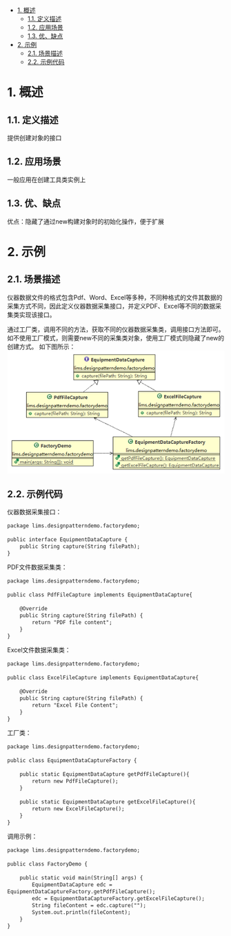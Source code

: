 <!-- TOC -->

- [1. 概述](#1-概述)
    - [1.1. 定义描述](#11-定义描述)
    - [1.2. 应用场景](#12-应用场景)
    - [1.3. 优、缺点](#13-优缺点)
- [2. 示例](#2-示例)
    - [2.1. 场景描述](#21-场景描述)
    - [2.2. 示例代码](#22-示例代码)

<!-- /TOC -->
# 1. 概述
## 1.1. 定义描述
提供创建对象的接口
## 1.2. 应用场景
一般应用在创建工具类实例上
## 1.3. 优、缺点
优点：隐藏了通过new构建对象时的初始化操作，便于扩展
# 2. 示例
## 2.1. 场景描述
仪器数据文件的格式包含Pdf、Word、Excel等多种，不同种格式的文件其数据的采集方式不同，因此定义仪器数据采集接口，并定义PDF、Excel等不同的数据采集类实现该接口。

通过工厂类，调用不同的方法，获取不同的仪器数据采集类，调用接口方法即可。
如不使用工厂模式，则需要new不同的采集类对象，使用工厂模式则隐藏了new的创建方式。
如下图所示：
![](https://raw.githubusercontent.com/eyuan/DesignPatternsinMISwithJava/master/Doc/Images/1.png)
## 2.2. 示例代码
仪器数据采集接口：
```
package lims.designpatterndemo.factorydemo;

public interface EquipmentDataCapture {
    public String capture(String filePath);
}
```
PDF文件数据采集类：
```
package lims.designpatterndemo.factorydemo;

public class PdfFileCapture implements EquipmentDataCapture{

    @Override
    public String capture(String filePath) {
        return "PDF file content";
    }
}
```
Excel文件数据采集类：
```
package lims.designpatterndemo.factorydemo;

public class ExcelFileCapture implements EquipmentDataCapture{

    @Override
    public String capture(String filePath) { 
        return "Excel File Content";
    }
}
``` 
工厂类：
```
package lims.designpatterndemo.factorydemo;

public class EquipmentDataCaptureFactory {

    public static EquipmentDataCapture getPdfFileCapture(){
        return new PdfFileCapture();
    }
    
    public static EquipmentDataCapture getExcelFileCapture(){
        return new ExcelFileCapture();
    }
}
```
调用示例：
```
package lims.designpatterndemo.factorydemo;

public class FactoryDemo { 

    public static void main(String[] args) {
        EquipmentDataCapture edc = EquipmentDataCaptureFactory.getPdfFileCapture();
        edc = EquipmentDataCaptureFactory.getExcelFileCapture();
        String fileContent = edc.capture("");
        System.out.println(fileContent);
    }
}
```